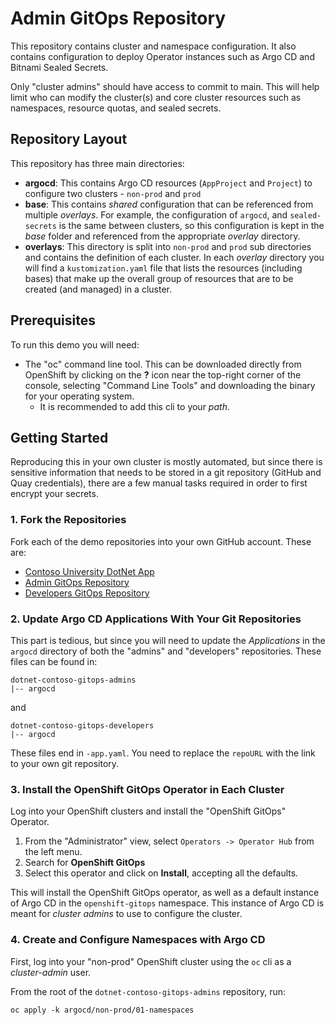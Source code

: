 # Admin GitOps Repository

This repository contains cluster and namespace configuration.  It also contains configuration to deploy Operator instances such as Argo CD and Bitnami Sealed Secrets.

Only "cluster admins" should have access to commit to main.  This will help limit who can modify the cluster(s) and core cluster resources such as namespaces, resource quotas, and sealed secrets.

## Repository Layout

This repository has three main directories:
* **argocd**: This contains Argo CD resources (`AppProject` and `Project`) to configure two clusters - `non-prod` and `prod`
* **base**: This contains *shared* configuration that can be referenced from multiple *overlays*.  For example, the configuration of `argocd`, and `sealed-secrets` is the same between clusters, so this configuration is kept in the *base* folder and referenced from the appropriate *overlay* directory.
* **overlays**: This directory is split into `non-prod` and `prod` sub directories and contains the definition of each cluster.  In each *overlay* directory you will find a `kustomization.yaml` file that lists the resources (including bases) that make up the overall group of resources that are to be created (and managed) in a cluster.

## Prerequisites

To run this demo you will need:
* The "oc" command line tool.  This can be downloaded directly from OpenShift by clicking on the **?** icon near the top-right corner of the console, selecting "Command Line Tools" and downloading the binary for your operating system.
    * It is recommended to add this cli to your *path*.


## Getting Started

Reproducing this in your own cluster is mostly automated, but since there is sensitive information that needs to be stored in a git repository (GitHub and Quay credentials), there are a few manual tasks required in order to first encrypt your secrets.  

### 1. Fork the Repositories

Fork each of the demo repositories into your own GitHub account.  These are:
* [Contoso University DotNet App](https://github.com/pittar-sandbox/dotnet-contoso-app)
* [Admin GitOps Repository](https://github.com/pittar-sandbox/dotnet-contoso-gitops-admins)
* [Developers GitOps Repository](https://github.com/pittar-sandbox/dotnet-contoso-gitops-developers)

### 2. Update Argo CD Applications With Your Git Repositories

This part is tedious, but since you will need to update the *Applications* in the `argocd` directory of both the "admins" and "developers" repositories.  These files can be found in:

```
dotnet-contoso-gitops-admins
|-- argocd
```
and
```
dotnet-contoso-gitops-developers
|-- argocd
```

These files end in `-app.yaml`.  You need to replace the `repoURL` with the link to your own git repository.

### 3. Install the OpenShift GitOps Operator in Each Cluster

Log into your OpenShift clusters and install the "OpenShift GitOps" Operator.
1. From the "Administrator" view, select `Operators -> Operator Hub` from the left menu.
2. Search for **OpenShift GitOps**
3. Select this operator and click on **Install**, accepting all the defaults.

This will install the OpenShift GitOps operator, as well as a default instance of Argo CD in the `openshift-gitops` namespace.  This instance of Argo CD is meant for *cluster admins* to use to configure the cluster.

### 4. Create and Configure Namespaces with Argo CD

First, log into your "non-prod" OpenShift cluster using the `oc` cli as a *cluster-admin* user.

From the root of the `dotnet-contoso-gitops-admins` repository, run:

```
oc apply -k argocd/non-prod/01-namespaces
```